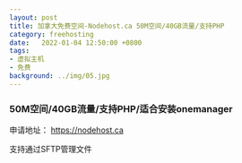 ```yaml
---
layout: post
title: 加拿大免费空间-Nodehost.ca 50M空间/40GB流量/支持PHP
category: freehosting
date:   2022-01-04 12:50:00 +0800
tags:
- 虚拟主机
- 免费
background: ../img/05.jpg
---
```


### 50M空间/40GB流量/支持PHP/适合安装onemanager
申请地址：
https://nodehost.ca

支持通过SFTP管理文件
